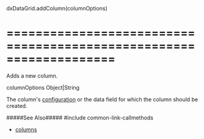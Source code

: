 <!--id-->dxDataGrid.addColumn(columnOptions)<!--/id-->
===================================================================
===================================================================

<!--shortDescription-->
Adds a new column.
<!--/shortDescription-->

<!--paramName1-->columnOptions<!--/paramName1-->
<!--paramType1-->Object|String<!--/paramType1-->
<!--paramDescription1-->
The column's [configuration](/Documentation/ApiReference/UI_Widgets/dxDataGrid/Configuration/columns/) or the data field for which the column should be created.
<!--/paramDescription1-->

<!--fullDescription-->
#####See Also#####
#include common-link-callmethods
- [columns]({basewidgetpath}/Configuration/columns/)
<!--/fullDescription-->